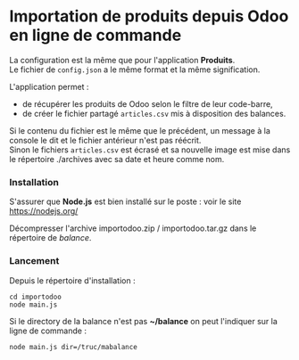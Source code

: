 # Importation de produits depuis Odoo en ligne de commande

La configuration est la même que pour l'application **Produits**.  
Le fichier de `config.json` a le même format et la même signification.

L'application permet :
- de récupérer les produits de Odoo selon le filtre de leur code-barre,
- de créer le fichier partagé `articles.csv` mis à disposition des balances.

Si le contenu du fichier est le même que le précédent, un message à la console le dit et le fichier antérieur n'est pas réécrit.  
Sinon le fichiers `articles.csv` est écrasé et sa nouvelle image est mise dans le répertoire ./archives avec sa date et heure comme nom.

### Installation
S'assurer que **Node.js** est bien installé sur le poste : voir le site https://nodejs.org/

Décompresser l'archive importodoo.zip / importodoo.tar.gz dans le répertoire de *balance*.  

### Lancement
Depuis le répertoire d'installation :  

    cd importodoo  
    node main.js  

Si le directory de la balance n'est pas **~/balance** on peut l'indiquer sur la ligne de commande :  

    node main.js dir=/truc/mabalance  
